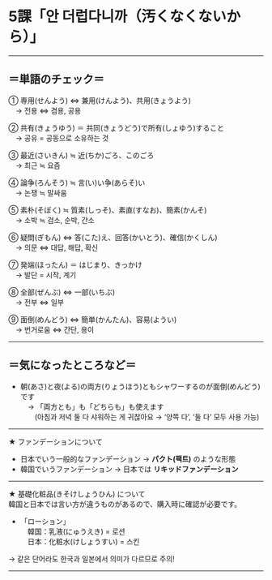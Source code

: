 # 5課「안 더럽다니까（汚くなくないから）」

---

## ＝単語のチェック＝

① 専用(せんよう) ⇔ 兼用(けんよう)、共用(きょうよう)  
　→ 전용 ⇔ 겸용, 공용  

② 共有(きょうゆう) ＝ 共同(きょうどう)で所有(しょゆう)すること  
　→ 공유 = 공동으로 소유하는 것  

③ 最近(さいきん) ≒ 近(ちか)ごろ、このごろ  
　→ 최근 ≒ 요즘  

④ 論争(ろんそう) ≒ 言(い)い争(あらそ)い  
　→ 논쟁 ≒ 말싸움  

⑤ 素朴(そぼく) ≒ 質素(しっそ)、素直(すなお)、簡素(かんそ)  
　→ 소박 ≒ 검소, 순박, 간소  

⑥ 疑問(ぎもん) ⇔ 答(こた)え、回答(かいとう)、確信(かくしん)  
　→ 의문 ⇔ 대답, 해답, 확신  

⑦ 発端(ほったん) ＝ はじまり、きっかけ  
　→ 발단 = 시작, 계기  

⑧ 全部(ぜんぶ) ⇔ 一部(いちぶ)  
　→ 전부 ⇔ 일부  

⑨ 面倒(めんどう) ⇔ 簡単(かんたん)、容易(ようい)  
　→ 번거로움 ⇔ 간단, 용이  

---

## ＝気になったところなど＝

- 朝(あさ)と夜(よる)の両方(りょうほう)ともシャワーするのが面倒(めんどう)です  
　→ 「両方とも」も「どちらも」も使えます  
　　(아침과 저녁 둘 다 샤워하는 게 귀찮아요 → ‘양쪽 다’, ‘둘 다’ 모두 사용 가능)

---

★ ファンデーションについて  
- 日本でいう一般的なファンデーション → **パクト(팩트)** のような形態  
- 韓国でいうファンデーション → 日本では **リキッドファンデーション**  

---

★ 基礎化粧品(きそけしょうひん) について  
韓国と日本では言い方が違うものがあるので、購入時に確認が必要です。  

- 「ローション」  
　韓国：乳液(にゅうえき) = 로션  
　日本：化粧水(けしょうすい) = 스킨  

→ 같은 단어라도 한국과 일본에서 의미가 다르므로 주의!  

---
